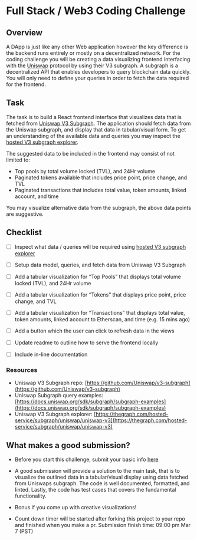 # Full Stack / Web3 Coding Challenge

## Overview

A DApp is just like any other Web application however the key difference is the backend runs entirely or mostly on a decentralized network. For the coding challenge you will be creating a data visualizing frontend interfacing with the [Uniswap](https://uniswap.org/) protocol by using their V3 subgraph. A subgraph is a decentralized API that enables developers to query blockchain data quickly. You will only need to define your queries in order to fetch the data required for the frontend. 

## Task

The task is to build a React frontend interface that visualizes data that is fetched from [Uniswap V3 Subgraph](https://github.com/Uniswap/v3-subgraph). The application should fetch data from the Uniswap subgraph, and display that data in tabular/visual form. To get an understanding of the available data and queries you may inspect the [hosted V3 subgraph explorer](https://thegraph.com/hosted-service/subgraph/uniswap/uniswap-v3). 

The suggested data to be included in the frontend may consist of not limited to:

- Top pools by total volume locked (TVL), and 24Hr volume
- Paginated tokens available that includes price point, price change, and TVL
- Paginated transactions that includes total value, token amounts, linked account, and time

You may visualize alternative data from the subgraph, the above data points are suggestive. 

## Checklist

- [ ]  Inspect what data / queries will be required using [hosted V3 subgraph explorer](https://thegraph.com/hosted-service/subgraph/uniswap/uniswap-v3)
- [ ]  Setup data model, queries, and fetch data from Uniswap V3 Subgraph
- [ ]  Add a tabular visualization for “Top Pools” that displays total volume locked (TVL), and 24Hr volume
- [ ]  Add a tabular visualization for “Tokens” that displays price point, price change, and TVL
- [ ]  Add a tabular visualization for “Transactions” that displays total value, token amounts, linked account to Etherscan, and time (e.g. 15 mins ago)
- [ ]  Add a button which the user can click to refresh data in the views
- [ ]  Update readme to outline how to serve the frontend locally
- [ ]  Include in-line documentation

 

### Resources

- Uniswap V3 Subgraph repo: [https://github.com/Uniswap/v3-subgraph](https://github.com/Uniswap/v3-subgraph)
- Uniswap Subgraph query examples: [https://docs.uniswap.org/sdk/subgraph/subgraph-examples](https://docs.uniswap.org/sdk/subgraph/subgraph-examples)
- Uniswap V3 Subgraph explorer: [https://thegraph.com/hosted-service/subgraph/uniswap/uniswap-v3](https://thegraph.com/hosted-service/subgraph/uniswap/uniswap-v3)

## What makes a good submission?

- Before you start this challenge, submit your basic info [here](https://docs.google.com/forms/d/e/1FAIpQLSc2gFdXgLLl0RlyBi1Ny-ih5oHPPP7qmi8Vn6XhrUq29rMJkg/viewform)

- A good submission will provide a solution to the main task, that is to visualize the outlined data in a tabular/visual display using data fetched from Uniswaps subgraph. The code is well documented, formatted, and linted. Lastly, the code has test cases that covers the fundamental functionality. 

- Bonus if you come up with creative visualizations! 

- Count down timer will be started after forking this project to your repo and finished when you make a pr. Submission finish time: 09:00 pm Mar 7 (PST)
